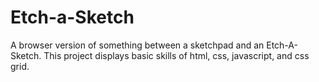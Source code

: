 # Etch-a-Sketch

A browser version of something between a sketchpad and an Etch-A-Sketch. This project displays basic skills of html, css, javascript, and css grid.
